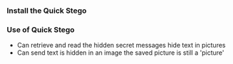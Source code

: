 
### Install the Quick Stego

### Use of Quick Stego

- Can retrieve and read the hidden secret messages hide text in pictures
- Can send text is hidden in an image the saved picture is still a 'picture'
